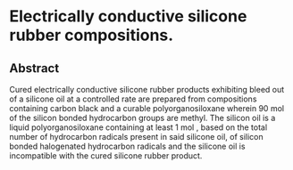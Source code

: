 # Electrically conductive silicone rubber compositions.

## Abstract
Cured electrically conductive silicone rubber products exhibiting bleed out of a silicone oil at a controlled rate are prepared from compositions containing carbon black and a curable polyorganosiloxane wherein 90 mol of the silicon bonded hydrocarbon groups are methyl. The silicon oil is a liquid polyorganosiloxane containing at least 1 mol , based on the total number of hydrocarbon radicals present in said silicone oil, of silicon bonded halogenated hydrocarbon radicals and the silicone oil is incompatible with the cured silicone rubber product.